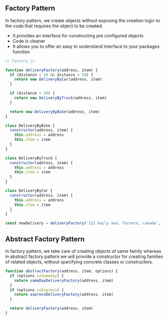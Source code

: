 ## Factory Pattern

In factory pattern, we create objects without exposing the creation logic to the code that requires the object to be created.

- It provides an interface for constructing pre configured objects
- Code is cleaner
- It allows you to offer an easy to understand interface to your packages function

```javascript
// Factory.js

function deliveryFactory(address, item) {
  if (distance > 10 && distance < 50) {
    return new DeliveryByCar(address, item)
  }

  if (distance > 50) {
    return new DeliveryByTruck(address, item)
  }

  return new DeliveryByBike(address, item)
}

class DeliveryByBike {
  constructor(address, item) {
    this.address = address
    this.item = item
  }
}

class DeliveryByTruck {
  constructor(address, item) {
    this.address = address
    this.item = item
  }
}

class DeliveryByCar {
  constructor(address, item) {
    this.address = address
    this.item = item
  }
}

const newDelivery = deliveryFactory('121 baily ave, Toronto, canada', 'nitendo 360')
```

## Abstract Factory Pattern

In factory pattern, we take care of creating objects of same family whereas in abstract factory pattern we will provide a constructor for creating families of related objects, without specifying concrete classes or constructors.

```javascript
function abstractFactory(address, item, options) {
  if (options.isSameday) {
    return sameDayDeliveryFactory(address, item)
  }
  if (options.isExpress) {
    return expressDeliveryFactory(address, item)
  }

  return deliveryFactory(address, item)
}
```
